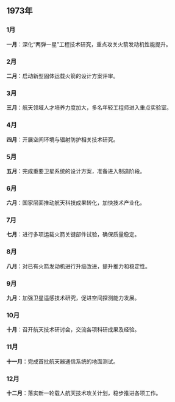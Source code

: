 <!--
 * @Author: blueWALL-E
 * @Date: 2025-06-25 14:27:14
 * @LastEditTime: 2025-06-25 14:43:11
 * @FilePath: \Chinese Aerospace History\中国航天编年史\大事年表\中国航天大事记-模板.md
 * @Description: 中国航天大事记
 * @Wearing:  Read only, do not modify place!!! 
 * @Shortcut keys:  ctrl+alt+/ ctrl+alt+z
-->


## 1973年

### 1月

**一月**：深化“两弹一星”工程技术研究，重点攻关火箭发动机性能提升。

### 2月

**二月**：启动新型固体运载火箭的设计方案评审。

### 3月

**三月**：航天领域人才培养力度加大，多名年轻工程师进入重点实验室。

### 4月

**四月**：开展空间环境与辐射防护相关技术研究。

### 5月

**五月**：完成重要卫星系统的设计方案，准备进入制造阶段。

### 6月

**六月**：国家层面推动航天科技成果转化，加快技术产业化。

### 7月

**七月**：进行多项运载火箭关键部件试验，确保质量稳定。

### 8月

**八月**：对已有火箭发动机进行升级改进，提升推力和稳定性。

### 9月

**九月**：加强卫星遥感技术研究，促进空间探测能力发展。

### 10月

**十月**：召开航天技术研讨会，交流各项科研成果及经验。

### 11月

**十一月**：完成首批航天器通信系统的地面测试。

### 12月

**十二月**：落实新一轮载人航天技术攻关计划，稳步推进各项工作。
